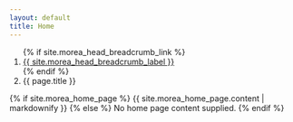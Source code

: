 ```yaml
---
layout: default
title: Home
---
```


<div class="breadcrumb-bar">
  <div class="container">
    <ol class="breadcrumb">
        {% if site.morea_head_breadcrumb_link %}
          <li><a href="{{ site.morea_head_breadcrumb_link }}">{{ site.morea_head_breadcrumb_label }}</a></li>
          {% endif %}
      <li class="active">{{ page.title }}</li>
    </ol>
  </div>
</div>

<div class="container">
{% if site.morea_home_page %}
  {{ site.morea_home_page.content | markdownify }}
{% else %}
  No home page content supplied.
{% endif %}
</div>

